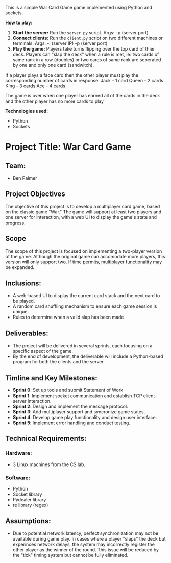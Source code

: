 This is a simple War Card Game game implemented using Python and sockets.

**How to play:**
1. **Start the server:** Run the `server.py` script. Args: -p (server port)
2. **Connect clients:** Run the `client.py` script on two different machines or terminals. Args: -i (server IP) -p (server port)
3. **Play the game:** Players take turns flipping over the top card of thier deck. Players can "slap the deck" when a rule is met, ie: two cards of same rank in a row (doubles) or two cards of same rank are seperated by one and only one card (sandwitch).

If a player plays a face card then the other player must play the corresponding number of cards in response:
Jack - 1 card
Queen - 2 cards
King - 3 cards
Ace - 4 cards

The game is over when one player has earned all of the cards in the deck and the other player has no more cards to play

**Technologies used:**
* Python
* Sockets

# Project Title: War Card Game

## Team:
- Ben Palmer

## Project Objectives
The objective of this project is to develop a multiplayer card game, based on the classic game "War." The game will support at least two players and one server for interaction, with a web UI to display the game's state and progress.

## Scope
The scope of this project is focused on implementing a two-player version of the game. Although the original game can accomodate more players, this version will only support two. If time permits, multiplayer functionality may be expanded. 

## Inclusions:
- A web-based UI to display the current card stack and the next card to be played.
- A random card shuffling mechanism to ensure each game session is unique.
- Rules to determine when a valid slap has been made

## Deliverables:
- The project will be delivered in several sprints, each focusing on a specific aspect of the game.
- By the end of development, the deliverable will include a Python-based program for both the clients and the server. 

## Timline and Key Milestones:
- **Sprint 0**: Set up tools and submit Statement of Work
- **Sprint 1**: Implement socket communication and establish TCP client-server interaction.
- **Sprint 2**: Design and implement the message protocol.
- **Sprint 3**: Add multiplayer support and syncronize game states.
- **Sprint 4**: Develop game play functionality and design user interface.
- **Sprint 5**: Implement error handling and conduct testing.

## Technical Requirements:

### Hardware: 
- 3 Linux machines from the CS lab.

### Software: 
- Python
- Socket library
- Pydealer library
- re library (regex)

## Assumptions:
- Due to potential network latency, perfect synchronization may not be available during game play. In cases where a player "slaps" the deck but experinces network delays, the system may incorrectly register the other player as the winner of the round. This issue will be reduced by the "tick" timing system but cannot be fully eliminated.
